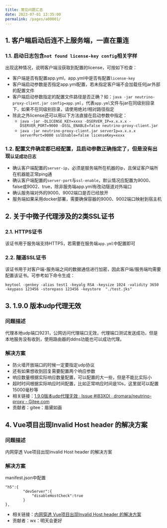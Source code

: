 ```yaml
---
title: 常见问题汇总
date: 2023-07-01 13:35:00
permalink: /pages/a00001/
---
```


## 1. 客户端启动后连不上服务端，一直在重连
### 1.1. 启动日志包含`not found license-key config`相关字样
出现这种情况，说明客户端没获取到配置的license，可按如下检查：
- 客户端是否有配置app.yml，app.yml中是否有配置`license-key`
- 客户端启动参数是否指定app.yml配置，若未指定客户端不会加载任何jar外部的配置文件
- 客户端启动参数指定的配置文件路径是否正确？如：`java -jar neutrino-proxy-client.jar config=app.yml`，代表`app.yml`文件与jar在同级别目录下，如果不在同级别目录，请使用绝对/相对路径指定
- 除此之外license还可以用以下方法直接在启动参数中指定：
    - `java -jar -DLICENSE_KEY=xxxx -DSERVER_IP=x.x.x.x -DSERVER_PORT=9000 -DSSL_ENABLE=false neutrino-proxy-client.jar`
    - `java -jar neutrino-proxy-client.jar serverIp=x.x.x.x serverPort=9000 sslEnable=false licenseKey=xxxx`

### 1.2. 配置文件确定都已经配置，且启动参数正确指定了，但是没有出现`认证成功日志`
- 确认客户端配置的`server-ip`，必须是服务端所在机器的ip，且保证客户端所在机器能正常ping通
- 确认客户端配置的`server-port`与`ssl-enable`，默认情况应配置为9000、false或9002、true，除非服务端app.yml有改动隧道对外端口
- 确认服务端对外的9000、9002端口是否已经放开
- 服务端如果采用docker部署，需要确保容器的9000、9002端口映射到宿主机

## 2. 关于中微子代理涉及的2类SSL证书
### 2.1. HTTPS证书
该证书用于服务端支持HTTPS，若需要在服务端`app.yml`中配置即可

### 2.2. 隧道SSL证书
该证书用于对客户端-服务端之间的数据通信进行加密，因此客户端/服务端均需要配置该证书。可参考如下命令生成：
```
keytool -genkey -alias test1 -keyalg RSA -keysize 1024 -validity 3650 -keypass 123456 -storepass 123456 -keystore  "./test.jks"
```

## 3. 1.9.0 版本udp代理无效
### 问题描述
代理本地udp端口9231，公网访问代理端口无效，代理端口测试发送成功，但是本地服务没有收到，使用路由器的ddns功能也可以成功代理。
### 解决方案
+ 防火墙开放端口的时候一定要指定udp协议
+ 还有如果想收到回复需要配置两个响应参数
+ 响应数量根据实际响应数量配置，可以配置的大一些，但是不能比实际小
+ 超时时间根据实际响应时间配置，比如正常响应时间是10s，这里就可以配置15000毫秒等
<img :src="$withBase('/img/run-example/question_3_1.png')"></img>
+ 相关链接：[1.9.0版本udp代理无效 · Issue #I83XOI · dromara/neutrino-proxy - Gitee.com](https://gitee.com/dromara/neutrino-proxy/issues/I83XOI)
+ 贡献者：gitee：眉黛如画

## 4. Vue项目出现Invalid Host header 的解决方案
### 问题描述
内网穿透 Vue项目出现Invalid Host header 的解决方案
### 解决方案
manifest.json中配置
```
"h5":{
		"devServer":{
			"disableHostCheck":true
		}
},
```
+ 相关链接：[内网穿透 Vue项目出现Invalid Host header 的解决方案](https://blog.csdn.net/weixin_41549915/article/details/96132925)
+ 贡献者：wx：明天会更好